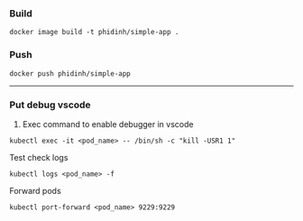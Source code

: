 ### Build

```
docker image build -t phidinh/simple-app .
```

### Push

```
docker push phidinh/simple-app
```

---

### Put debug vscode

1. Exec command to enable debugger in vscode

```
kubectl exec -it <pod_name> -- /bin/sh -c "kill -USR1 1"
```

Test check logs

```
kubectl logs <pod_name> -f
```

Forward pods

```
kubectl port-forward <pod_name> 9229:9229
```
